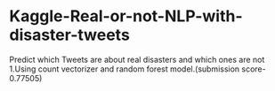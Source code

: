 # Kaggle-Real-or-not-NLP-with-disaster-tweets
Predict which Tweets are about real disasters and which ones are not 
1.Using count vectorizer and random forest model.(submission score-0.77505)
